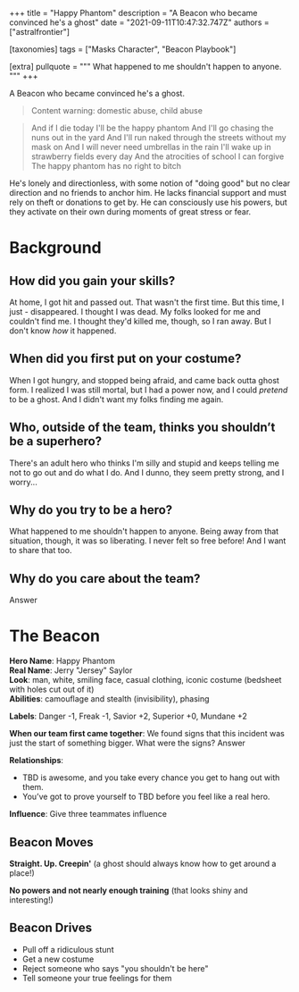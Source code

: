 +++
title = "Happy Phantom"
description = "A Beacon who became convinced he's a ghost"
date = "2021-09-11T10:47:32.747Z"
authors = ["astralfrontier"]

[taxonomies]
tags = ["Masks Character", "Beacon Playbook"]

[extra]
pullquote = """
What happened to me shouldn't happen to anyone.
"""
+++

A Beacon who became convinced he's a ghost.

<!-- more -->

> Content warning: domestic abuse, child abuse

> And if I die today I'll be the happy phantom
> And I'll go chasing the nuns out in the yard
> And I'll run naked through the streets without my mask on
> And I will never need umbrellas in the rain
> I'll wake up in strawberry fields every day
> And the atrocities of school I can forgive
> The happy phantom has no right to bitch

He's lonely and directionless, with some notion of "doing good" but no clear direction and no friends to anchor him. He lacks financial support and must rely on theft or donations to get by. He can consciously use his powers, but they activate on their own during moments of great stress or fear.

# Background

## How did you gain your skills?
At home, I got hit and passed out. That wasn't the first time. But this time, I just - disappeared. I thought I was dead. My folks looked for me and couldn't find me. I thought they'd killed me, though, so I ran away. But I don't know _how_ it happened.

## When did you first put on your costume?
When I got hungry, and stopped being afraid, and came back outta ghost form. I realized I was still mortal, but I had a power now, and I could _pretend_ to be a ghost. And I didn't want my folks finding me again.

## Who, outside of the team, thinks you shouldn’t be a superhero?
There's an adult hero who thinks I'm silly and stupid and keeps telling me not to go out and do what I do. And I dunno, they seem pretty strong, and I worry...

## Why do you try to be a hero?
What happened to me shouldn't happen to anyone. Being away from that situation, though, it was so liberating. I never felt so free before! And I want to share that too.

## Why do you care about the team?
Answer

# The Beacon
**Hero Name**: Happy Phantom  
**Real Name**: Jerry "Jersey" Saylor  
**Look**: man, white, smiling face, casual clothing, iconic costume (bedsheet with holes cut out of it)  
**Abilities**: camouflage and stealth (invisibility), phasing

**Labels**: Danger -1, Freak -1, Savior +2, Superior +0, Mundane +2

**When our team first came together**: We found signs that this incident was just the start of something bigger. What were the signs?
Answer

**Relationships**:
- TBD is awesome, and you take every chance you get to hang out with them.
- You’ve got to prove yourself to TBD before you feel like a real hero.

**Influence**: Give three teammates influence

## Beacon Moves

**Straight. Up. Creepin'** (a ghost should always know how to get around a place!)

**No powers and not nearly enough training** (that looks shiny and interesting!)

## Beacon Drives

- Pull off a ridiculous stunt
- Get a new costume
- Reject someone who says "you shouldn't be here"
- Tell someone your true feelings for them
